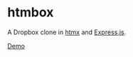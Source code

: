 # htmbox

A Dropbox clone in [htmx](https://htmx.org) and [Express.js](https://expressjs.com).

[Demo](https://htmbox.herokuapp.com)


